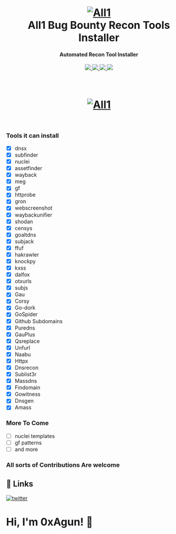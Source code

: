 <h1 align="center">
  <br>
  <a href="https://github.com/0xAgun/All1"><img src="https://i.ibb.co/J2DfK56/Screenshot-at-2022-06-27-11-47-34.png" alt="All1"></a>
  <br>
    All1 Bug Bounty Recon Tools Installer
  <br>
</h1>
<h4 align="center">Automated Recon Tool Installer</h4>
    <p align="center">
  <a href="https://github.com/0xAgun/All1">
    <img src="https://img.shields.io/badge/Version-2.1.9-blue">
  </a>
  <a href="https://github.com/0xAgun/All1">
      <img src="https://img.shields.io/badge/python-3.9.2-brightgreen">
  </a>
  <a href="https://github.com/0xAgun/All1">
      <img src="https://img.shields.io/badge/license-0xAgun-orange">
  </a>
    <a href="https://github.com/0xAgun/All1">
      <img src="https://img.shields.io/github/forks/0xAgun/All1?style=social">
  </a>
</p>
<h1 align="center">
  <br>
  <a href="https://github.com/0xAgun/All1"><img src="https://i.ibb.co/dPzMNKH/carbon-1.png" alt="All1"></a>
  <br>
  <br>
</h1>

### Tools it can install
- [x] dnsx
- [x] subfinder
- [x] nuclei
- [x] assetfinder
- [x] wayback
- [x] meg
- [x] gf
- [x] httprobe 
- [x] gron
- [x] webscreenshot
- [x] waybackunifier
- [x] shodan
- [x] censys
- [x] goaltdns
- [x] subjack
- [x] ffuf
- [x] hakrawler
- [x] knockpy
- [x] kxss
- [x] dalfox
- [x] otxurls
- [x] subjs
- [x] Gau
- [x] Corsy
- [x] Go-dork
- [x] GoSpider
- [x] Github Subdomains
- [x] Puredns
- [x] GauPlus
- [x] Qsreplace
- [x] Unfurl
- [x] Naabu
- [x] Httpx
- [x] Dnsrecon
- [x] Sublist3r
- [x] Massdns
- [x] Findomain
- [x] Gowitness
- [x] Dnsgen
- [x] Amass

### More To Come
- [ ] nuclei templates
- [ ] gf patterns
- [ ] and more

### All sorts of Contributions Are welcome

## 🔗 Links
[![twitter](https://img.shields.io/badge/twitter-1DA1F2?style=for-the-badge&logo=twitter&logoColor=white)](https://twitter.com/myselfAshraful)

  
# Hi, I'm 0xAgun! 👋
